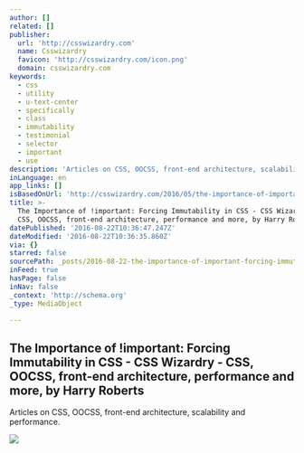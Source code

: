 ```yaml
---
author: []
related: []
publisher:
  url: 'http://csswizardry.com'
  name: Csswizardry
  favicon: 'http://csswizardry.com/icon.png'
  domain: csswizardry.com
keywords:
  - css
  - utility
  - u-text-center
  - specifically
  - class
  - immutability
  - testimonial
  - selector
  - important
  - use
description: 'Articles on CSS, OOCSS, front-end architecture, scalability and performance.'
inLanguage: en
app_links: []
isBasedOnUrl: 'http://csswizardry.com/2016/05/the-importance-of-important/'
title: >-
  The Importance of !important: Forcing Immutability in CSS - CSS Wizardry -
  CSS, OOCSS, front-end architecture, performance and more, by Harry Roberts
datePublished: '2016-08-22T10:36:47.247Z'
dateModified: '2016-08-22T10:36:35.860Z'
via: {}
starred: false
sourcePath: _posts/2016-08-22-the-importance-of-important-forcing-immutability-in-css-.md
inFeed: true
hasPage: false
inNav: false
_context: 'http://schema.org'
_type: MediaObject

---
```

<article style=""><h1>The Importance of !important: Forcing Immutability in CSS - CSS Wizardry - CSS, OOCSS, front-end architecture, performance and more, by Harry Roberts</h1><p>Articles on CSS, OOCSS, front-end architecture, scalability and performance.</p><img src="http://csswizardry.com/img/content/logo-css-guidelines.png" /></article>